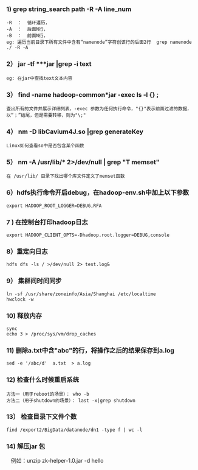 ### 1) grep string_search  path  -R -A  line_num
    -R  ：  循环遍历，
    -A  ：  后面N行，
    -B  ：  前面N行，
    eg: 遍历当前目录下所有文件中含有“namenode”字符创该行的后面2行  grep namenode ./ -R -A 

### 2） jar -tf ***jar |grep -i text
    eg: 在jar中查找text文本内容

### 3） find -name hadoop-common*jar -exec ls -l {} \;
    查出所有的文件并展示详细列表，-exec 参数为任何执行命令，"{}"表示前面过滤的数据，以“；”结尾，但是需要转移，则为"\;"

### 4） nm -D libCavium4J.so |grep generateKey
    Linux如何查看so中是否包含某个函数 

### 5） nm -A /usr/lib/* 2>/dev/null | grep "T memset"
    在 /usr/lib/ 目录下找出哪个库文件定义了memset函数

### 6）hdfs执行命令开启debug，在hadoop-env.sh中加上以下参数
    export HADOOP_ROOT_LOGGER=DEBUG,RFA

### 7 ) 在控制台打印hadoop日志
    export HADOOP_CLIENT_OPTS=-Dhadoop.root.logger=DEBUG,console

### 8）重定向日志
    hdfs dfs -ls / >/dev/null 2> test.log&

### 9） 集群间时间同步
    ln -sf /usr/share/zoneinfo/Asia/Shanghai /etc/localtime
    hwclock -w
    
### 10) 释放内存
    sync
    echo 3 > /proc/sys/vm/drop_caches
    
### 11) 删除a.txt中含"abc"的行，将操作之后的结果保存到a.log
    sed -e '/abc/d'  a.txt  > a.log   

### 12) 检查什么时候重启系统
    方法一（用于reboot的场景）： who -b
    方法二（用于shutdown的场景）： last -x|grep shutdown
    
### 13） 检查目录下文件个数
    find /export2/BigData/datanode/dn1 -type f | wc -l
    
### 14) 解压jar 包
    例如：unzip zk-helper-1.0.jar  -d hello
